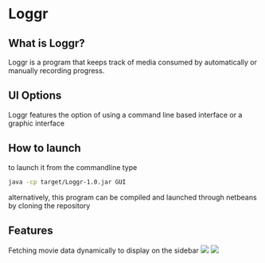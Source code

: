 # Loggr
What is Loggr?
------
Loggr is a program that keeps track of media consumed by automatically or manually recording progress.

UI Options
------
Loggr features the option of using a command line based interface or a graphic interface

How to launch
------
to launch it from the commandline type

```bash
java -cp target/Loggr-1.0.jar GUI
```

alternatively, this program can be compiled and launched through netbeans by cloning the repository

Features
------
Fetching movie data dynamically to display on the sidebar
![](https://zippy.gfycat.com/ImpureGrotesqueCygnet.gif)
![](https://zippy.gfycat.com/EmotionalAlarmedBluebottle.gif)

